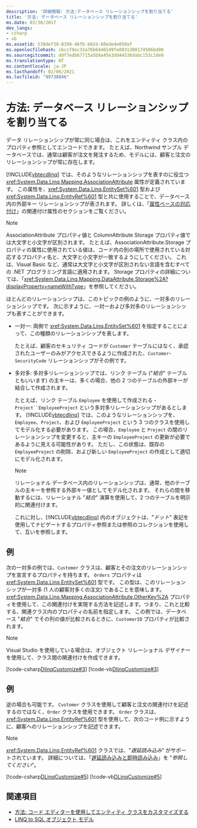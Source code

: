 ```yaml
---
description: '詳細情報: 方法:データベース リレーションシップを割り当てる'
title: '方法: データベース リレーションシップを割り当てる'
ms.date: 03/30/2017
dev_langs:
- csharp
- vb
ms.assetid: 538def39-8399-46fb-b02d-60ede4e050af
ms.openlocfilehash: cbccf9ec33a76b6446549fe8031300174506bd00
ms.sourcegitcommit: ddf7edb67715a5b9a45e3dd44536dabc153c1de0
ms.translationtype: HT
ms.contentlocale: ja-JP
ms.lasthandoff: 02/06/2021
ms.locfileid: "99738846"
---
```

# <a name="how-to-map-database-relationships"></a>方法: データベース リレーションシップを割り当てる

データ リレーションシップが常に同じ場合は、これをエンティティ クラス内のプロパティ参照としてエンコードできます。 たとえば、Northwind サンプル データベースでは、通常は顧客が注文を発注するため、モデルには、顧客と注文のリレーションシップが常に存在します。  
  
 [!INCLUDE[vbtecdlinq](../../../../../../includes/vbtecdlinq-md.md)] では、そのようなリレーションシップを表すのに役立つ <xref:System.Data.Linq.Mapping.AssociationAttribute> 属性が定義されています。 この属性を、<xref:System.Data.Linq.EntitySet%601> 型および <xref:System.Data.Linq.EntityRef%601> 型と共に使用することで、データベース内の外部キー リレーションシップが表されます。 詳しくは、「[属性ベースの対応付け](attribute-based-mapping.md)」の関連付け属性のセクションをご覧ください。  
  
> [!NOTE]
> AssociationAttribute プロパティ値と ColumnAttribute Storage プロパティ値では大文字と小文字が区別されます。 たとえば、AssociationAttribute.Storage  プロパティの属性に使用されている値は、コード内の別の場所で使用されている対応するプロパティ名と、大文字と小文字が一致するようにしてください。 これは、Visual Basic など、通常は大文字と小文字が区別されない言語を含むすべての .NET プログラミング言語に適用されます。 Storage プロパティの詳細については、「<xref:System.Data.Linq.Mapping.DataAttribute.Storage%2A?displayProperty=nameWithType>」を参照してください。  
  
 ほとんどのリレーションシップは、このトピックの例のように、一対多のリレーションシップです。 次に示すように、一対一および多対多のリレーションシップも表すことができます。  
  
- 一対一: 両側で <xref:System.Data.Linq.EntitySet%601> を指定することによって、この種類のリレーションシップを表します。  
  
     たとえば、顧客のセキュリティ コードが `Customer` テーブルにはなく、承認されたユーザーのみがアクセスできるように作成された、`Customer`-`SecurityCode` リレーションシップがその例です。  
  
- 多対多: 多対多リレーションシップでは、リンク テーブル ("*結合*" テーブルともいいます) の主キーは、多くの場合、他の 2 つのテーブルの外部キーが結合して作成されます。  
  
     たとえば、リンク テーブル `Employee` を使用して作成される -`Project``EmployeeProject` という多対多リレーションシップがあるとします。 [!INCLUDE[vbtecdlinq](../../../../../../includes/vbtecdlinq-md.md)] では、このようなリレーションシップを、`Employee`、`Project`、および `EmployeeProject` という 3 つのクラスを使用してモデル化する必要があります。 この場合、`Employee` と `Project` の間のリレーションシップを変更すると、主キーの `EmployeeProject` の更新が必要であるように見える可能性がありす。 ただし、この状態は、既存の `EmployeeProject` の削除、および新しい `EmployeeProject` の作成として適切にモデル化されます。  
  
    > [!NOTE]
    > リレーショナル データベース内のリレーションシップは、通常、他のテーブルの主キーを参照する外部キー値としてモデル化されます。 それらの間を移動するには、リレーショナル "*結合*" 演算を使用して、2 つのテーブルを明示的に関連付けます。  
    >
    >  これに対し、[!INCLUDE[vbtecdlinq](../../../../../../includes/vbtecdlinq-md.md)] 内のオブジェクトは、"*ドット*" 表記を使用してナビゲートするプロパティ参照または参照のコレクションを使用して、互いを参照します。  
  
## <a name="example"></a>例  

 次の一対多の例では、`Customer` クラスは、顧客とその注文のリレーションシップを宣言するプロパティを持ちます。  `Orders` プロパティは <xref:System.Data.Linq.EntitySet%601> 型です。 この型は、このリレーションシップが一対多 (1 人の顧客対多くの注文) であることを意味します。 <xref:System.Data.Linq.Mapping.AssociationAttribute.OtherKey%2A> プロパティを使用して、この関連付けを実現する方法を記述します。つまり、これと比較する、関連クラス内のプロパティの名前を指定します。 この例では、データベース "*結合*" でその列の値が比較されるときに、`CustomerID` プロパティが比較されます。  
  
> [!NOTE]
> Visual Studio を使用している場合は、オブジェクト リレーショナル デザイナーを使用して、クラス間の関連付けを作成できます。  
  
 [!code-csharp[DlinqCustomize#3](../../../../../../samples/snippets/csharp/VS_Snippets_Data/DLinqCustomize/cs/Program.cs#3)]
 [!code-vb[DlinqCustomize#3](../../../../../../samples/snippets/visualbasic/VS_Snippets_Data/DLinqCustomize/vb/Module1.vb#3)]  
  
## <a name="example"></a>例  

 逆の場合も可能です。 `Customer` クラスを使用して顧客と注文の関連付けを記述するのではなく、`Order` クラスを使用できます。 `Order` クラスは、<xref:System.Data.Linq.EntityRef%601> 型を使用して、次のコード例に示すように、顧客へのリレーションシップを記述できます。  
  
> [!NOTE]
> <xref:System.Data.Linq.EntityRef%601> クラスでは、"*遅延読み込み*" がサポートされています。 詳細については、「[遅延読み込みと即時読み込み](deferred-versus-immediate-loading.md)」を "*参照してください*"。  
  
 [!code-csharp[DLinqCustomize#5](../../../../../../samples/snippets/csharp/VS_Snippets_Data/DLinqCustomize/cs/Program.cs#5)]
 [!code-vb[DLinqCustomize#5](../../../../../../samples/snippets/visualbasic/VS_Snippets_Data/DLinqCustomize/vb/Module1.vb#5)]  
  
## <a name="see-also"></a>関連項目

- [方法: コード エディターを使用してエンティティ クラスをカスタマイズする](how-to-customize-entity-classes-by-using-the-code-editor.md)
- [LINQ to SQL オブジェクト モデル](the-linq-to-sql-object-model.md)
